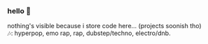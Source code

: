 ### hello 👋
nothing's visible because i store code here... (projects soonish tho)\
🎶: hyperpop, emo rap, rap, dubstep/techno, electro/dnb.
















<!--
**femboyhaxing/femboyhaxing** is a ✨ _special_ ✨ repository because its `README.md` (this file) appears on your GitHub profile.

Here are some ideas to get you started:

- 🔭 I’m currently working on ...
- 🌱 I’m currently learning ...
- 👯 I’m looking to collaborate on ...
- 🤔 I’m looking for help with ...
- 💬 Ask me about ...
- 📫 How to reach me: ...
- 😄 Pronouns: ...
- ⚡ Fun fact: ...
-->
